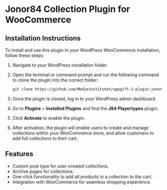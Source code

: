 # Jonor84 Collection Plugin for WooCommerce

## Installation Instructions

To install and use this plugin in your WordPress WooCommerce installation, follow these steps:

1. Navigate to your WordPress installation folder.

2. Open the terminal or command prompt and run the following command to clone the plugin into the correct folder:

    ```bash
    git clone https://github.com/Medieinstitutet/uppgift-1-plugin-jonor84.git wp-content/plugins/j84-playertypes
    ```

3. Once the plugin is cloned, log in to your WordPress admin dashboard.

4. Go to **Plugins** > **Installed Plugins** and find the **J84 Playertypes** plugin.

5. Click **Activate** to enable the plugin.

6. After activation, the plugin will enable users to create and manage collections within your WooCommerce store, and allow customers to add full collections to their cart.

## Features

- Custom post type for user-created collections.
- Archive pages for collections.
- One-click functionality to add all products in a collection to the cart.
- Integration with WooCommerce for seamless shopping experience.
